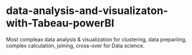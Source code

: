 # data-analysis-and-visualizaton-with-Tabeau-powerBI
 Most compleax data analysis & visualization for clustering, data prepariing, complex calculation, joining, cross-over for Data science.
